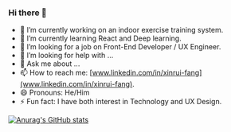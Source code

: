 ### Hi there 👋


- 🔭 I’m currently working on an indoor exercise training system. 
- 🌱 I’m currently learning React and Deep learning.
- 👯 I’m looking for a job on Front-End Developer / UX Engineer.
- 🤔 I’m looking for help with ...
- 💬 Ask me about ...
- 📫 How to reach me: [www.linkedin.com/in/xinrui-fang](www.linkedin.com/in/xinrui-fang).
- 😄 Pronouns: He/Him
- ⚡ Fun fact: I have both interest in Technology and UX Design.


[![Anurag's GitHub stats](https://github-readme-stats.vercel.app/api?username=Xinrui-Fang)](https://github.com/anuraghazra/github-readme-stats)

